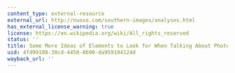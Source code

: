 ```yaml
---
content_type: external-resource
external_url: http://nuovo.com/southern-images/analyses.html
has_external_license_warning: true
license: https://en.wikipedia.org/wiki/All_rights_reserved
status: ''
title: Some More Ideas of Elements to Look for When Talking About Photos
uid: 4fd99108-38cd-4450-8690-da959194124d
wayback_url: ''
---
```

